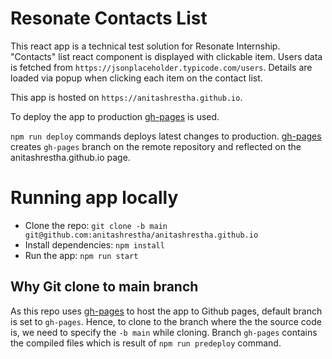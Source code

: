 # Resonate Contacts List

This react app is a technical test solution for Resonate Internship.
"Contacts" list react component is displayed with clickable item.
Users data is fetched from `https://jsonplaceholder.typicode.com/users`.
Details are loaded via popup when clicking each item on the contact list.

This app is hosted on `https://anitashrestha.github.io`.

To deploy the app to production [gh-pages](https://github.com/tschaub/gh-pages) is used.

`npm run deploy` commands deploys latest changes to production.
[gh-pages](https://github.com/tschaub/gh-pages) creates `gh-pages` branch on the remote repository and reflected on the anitashrestha.github.io page.

# Running app locally

- Clone the repo: `git clone -b main git@github.com:anitashrestha/anitashrestha.github.io`
- Install dependencies: `npm install`
- Run the app: `npm run start`

## Why Git clone to main branch

As this repo uses [gh-pages](https://github.com/tschaub/gh-pages) to host the app to Github pages, default branch is set to `gh-pages`.
Hence, to clone to the branch where the the source code is, we need to specify the `-b main` while cloning.
Branch `gh-pages` contains the compiled files which is result of `npm run predeploy` command.